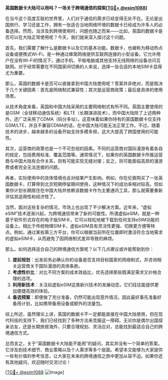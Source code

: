 **英国数据卡大陆可以用吗？一场关于跨境通信的探索[[TG💪+ @esim1088](https://t.me/s/esim1088)]**

在当今这个高度互联的世界里，人们对于通信的需求已经变得无处不在。无论是出国旅行、学习还是工作，拥有一张适合当地网络环境的数据卡已经成为许多人的必备选择。然而，当涉及到跨境使用时，问题也随之而来——比如，英国的数据卡是否可以在大陆正常使用呢？今天，我们就来深入探讨这个问题。

首先，我们需要了解什么是数据卡以及它的基本功能。数据卡，也被称为移动热点设备或便携式Wi-Fi，是一种通过蜂窝网络提供互联网连接的小型设备。它允许用户在没有Wi-Fi的情况下，通过手机、平板电脑或其他支持无线网络的设备访问互联网。对于经常需要在不同国家间切换的人来说，选择一张合适的本地SIM卡显得尤为重要。

那么，英国的数据卡是否可以直接拿到中国大陆使用呢？答案并非绝对，而是取决于几个关键因素：首先是网络制式兼容性；其次是运营商政策；最后是具体的使用场景。

从技术角度来看，英国和中国大陆采用的主要网络制式有所不同。英国主要使用的是GSM（全球移动通信系统）和LTE（长期演进技术），而中国大陆除了上述两种外，还广泛采用了CDMA（码分多址）。这意味着如果你持有的英国数据卡仅支持GSM/LTE，并且不兼容CDMA的话，在中国大陆可能无法正常工作。不过，随着技术的进步，越来越多的设备开始支持多模多频，这大大提高了跨国使用的可能性。

其次，运营商的政策也是一个不可忽视的因素。不同的运营商对国际漫游有着各自的规定，包括费用标准、覆盖范围等。通常情况下，如果你的英国数据卡所属运营商与中国大陆有合作关系，则有可能实现无缝对接；反之，则可能面临高昂的漫游费或者完全无法连接的问题。

再者，实际使用中的具体情境也会对结果产生影响。例如，你在伦敦购买了一张英国数据卡，打算带到北京短期停留期间使用，这种情况下的成功率相对较高。但如果你计划长期居住在中国大陆并依赖该数据卡作为主要通讯工具，那么就需要重新评估其适用性和经济性了。

当然，面对这些复杂的情况，市场上也出现了不少解决方案。近年来，“虚拟eSIM”技术逐渐兴起，为跨境通信带来了新的可能性。所谓虚拟eSIM，就是一种基于软件形式存在的电子版SIM卡，它可以轻松地被下载到任何支持eSIM功能的设备上。相比于传统物理SIM卡，虚拟eSIM具有灵活性更强、切换更方便等特点。例如，通过某些第三方平台，你可以根据当前所在位置即时激活符合当地需求的虚拟eSIM卡，从而避免了因网络制式差异导致的麻烦。

那么，如何选择适合自己的跨境通信方案呢？以下几点建议或许能帮助到你：

1. **提前规划**：出发前务必确认你的设备是否支持目标国家的网络制式，并咨询相关运营商关于国际漫游的具体条款。
2. **考虑性价比**：对比不同方案的成本效益比，优先选择那些既满足需求又价格合理的选项。
3. **利用新技术**：关注如虚拟eSIM这类新兴技术的发展动态，它们往往能提供更加便捷高效的体验。
4. **备选预案**：即便做了充分准备，仍然可能出现意外情况，因此最好事先准备好备用计划，比如携带备用设备或额外的流量包。

综上所述，虽然理论上讲，英国的数据卡不一定都能直接在中国大陆使用，但在现代科技的支持下，我们已经找到了多种方法来克服这一障碍。无论你是偶尔出国探亲访友，还是长期旅居海外，只要合理规划、灵活应对，总能找到最适合自己的跨境通信方式。

总而言之，关于“英国数据卡大陆能不能用”的疑问，其实并没有一个简单的答案。它涉及到技术细节、商业策略以及个人需求等多个层面。希望本文能够为大家提供一些有价值的参考信息，让大家在未来的跨境通信之旅中更加从容不迫。如果你还有其他疑问，欢迎随时交流讨论！

[[TG💪+ @esim1088](https://t.me/s/esim1088) ![Image](https://i.postimg.cc/4NQfJmqS/Snipaste-2025-05-13-00-14-12.png)]